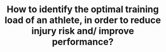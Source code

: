 ---
id: question-20
title: How to identify the optimal training load of an athlete, in order to
  reduce injury risk and/ improve performance?
theme: sports medicine
theme-sub-category: injury and rehabilitation
application: injury risk mitigation and modelling
task-solver-1: analyse injury and rehabilitation patterns
data-question-type: predictive
categorical-ordinal: categorical_ordinal
continuous-count: continuous_count
time-series-longitudinal: time-series_longitudinal
data-method-1: Bayesian methods
data-method-2: classification
data-method-3: state space model
data-expertise-required-1: Bayesian statistics
data-expertise-required-2: state space model
data-expertise-required-3: classification
expert-1: Paul Wu
reference: https://pubmed.ncbi.nlm.nih.gov/28601588/
---